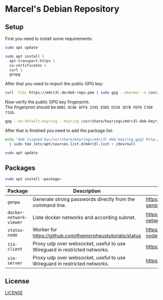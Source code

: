 # Marcel's Debian Repository

## Setup

First you need to install some requirements:

```bash
sudo apt update

sudo apt install \
  apt-transport-https \
  ca-certificates \
  curl \
  gnupg
```

After that you need to import the public GPG key:

```bash
curl -fsSL https://m4rc3l.de/deb-repo.pem | sudo gpg --dearmor -o /usr/share/keyrings/m4rc3l-deb-keyring.gpg
```

Now verify the public GPG key fingerprint.
<br>
The fingerprint should be `B0B1 DC86 8FF8 2295 E5D5 D338 3D7B FEF0 C780 7326`.

```bash
gpg --no-default-keyring --keyring /usr/share/keyrings/m4rc3l-deb-keyring.gpg --list-key repo@m4rc3l.de
```

After that is finished you need to add the package list:

```bash
echo "deb [signed-by=/usr/share/keyrings/m4rc3l-deb-keyring.gpg] http://deb.m4rc3l.de/ all main" \
  | sudo tee /etc/apt/sources.list.d/m4rc3l.list > /dev/null

sudo apt update
```

## Packages

```bash
sudo apt install <package>
```

| Package                 | Description                                                                | Reposetory                                            |
| ----------------------- | -------------------------------------------------------------------------- | ----------------------------------------------------- |
| `genpw`                 | Generate strong passwords directly from the command line.                  | https://github.com/MarcelCoding/debian-genpw          |
| `docker-network-viewer` | Liste docker networks and according subnet.                                | https://github.com/MarcelCoding/docker-network-viewer |
| `status-node`           | Worker for https://github.com/themorpheustutorials/status                  | https://github.com/MarcelCoding/status-node           |
| `zia-client`            | Proxy udp over websocket, useful to use Wireguard in restricted networks.  | https://github.com/MarcelCoding/zia                   |
| `zia-server`            | Proxy udp over websocket, useful to use Wireguard in restricted networks.  | https://github.com/MarcelCoding/zia                   |

## License

[LICENSE](LICENSE)
